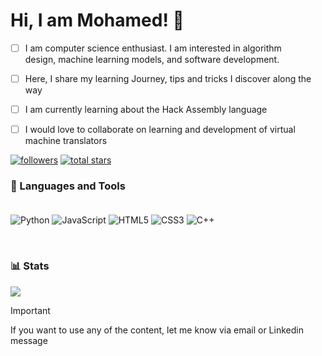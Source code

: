 <!-- level 1: simple bio and stats -->
# Hi, I am Mohamed! 👋 

- [ ] I am computer science enthusiast. I am interested in algorithm <br>
design, machine learning models, and software development.<br>
- [ ] Here, I share my learning Journey, tips and tricks I discover along the way <br>

- [ ] I am currently learning about the Hack Assembly language<br>

- [ ] I would love to collaborate on learning and development of virtual machine translators<br>

<p align = "left">
  <a href="https://github.com/ForrestKnight?tab=followers">
         <img alt="followers" title="Follow me on Github" src="https://custom-icon-badges.demolab.com/github/followers/maxamedjaamac34?color=236ad3&labelColor=1155ba&style=for-the-badge&logo=person-add&label=Follow&logoColor=white"/></a>
  
<a href="https://github.com/maxamedjaamac34?tab=repositories&sort=stargazers">
         <img alt="total stars" title="Total stars on GitHub" src="https://custom-icon-badges.demolab.com/github/stars/ForrestKnight?color=55960c&style=for-the-badge&labelColor=488207&logo=star"/></a>
  </p>

### 🧰 Languages and Tools <br> <br>

![Python](https://img.shields.io/badge/python-3670A0?style=for-the-badge&logo=python&logoColor=ffdd54)
![JavaScript](https://img.shields.io/badge/javascript-%23323330.svg?style=for-the-badge&logo=javascript&logoColor=%23F7DF1E)
![HTML5](https://img.shields.io/badge/html5-%23E34F26.svg?style=for-the-badge&logo=html5&logoColor=white)
![CSS3](https://img.shields.io/badge/css3-%231572B6.svg?style=for-the-badge&logo=css3&logoColor=white)
![C++](https://img.shields.io/badge/C++-43B02A.svg?&style=for-the-badge&logo=C++&logoColor=white)

<br>

### 📊 Stats
![](https://github-readme-stats.vercel.app/api?username=maxamedjaamac34&theme=radical&hide_border=false&include_all_commits=true&count_private=true)<br/>

> [!IMPORTANT]
> If you want to use any of the content, let me know via email or Linkedin message
